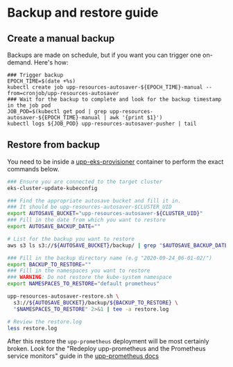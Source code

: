 # Backup and restore guide

## Create a manual backup

Backups are made on schedule, but if you want you can trigger one on-demand. Here's how:

```shell
### Trigger backup
EPOCH_TIME=$(date +%s)
kubectl create job upp-resources-autosaver-${EPOCH_TIME}-manual --from=cronjob/upp-resources-autosaver
### Wait for the backup to complete and look for the backup timestamp in the job pod
JOB_POD=$(kubectl get pod | grep upp-resources-autosaver-${EPOCH_TIME}-manual | awk '{print $1}')
kubectl logs ${JOB_POD} upp-resources-autosaver-pusher | tail
```

## Restore from backup

You need to be inside a [upp-eks-provisioner][upp-eks-provisioner] container to perform the exact
commands below.

```sh
### Ensure you are connected to the target cluster
eks-cluster-update-kubeconfig

### Find the appropriate autosave bucket and fill it in.
### It should be upp-resources-autosaver-$CLUSTER_UID
export AUTOSAVE_BUCKET="upp-resources-autosaver-${CLUSTER_UID}"
### Fill in the date from which you want to restore
export AUTOSAVE_BACKUP_DATE=""

# List for the backup you want to restore
aws s3 ls s3://${AUTOSAVE_BUCKET}/backup/ | grep "$AUTOSAVE_BACKUP_DATE"

### Fill in the backup directory name (e.g "2020-09-24_06-01-02/")
export BACKUP_TO_RESTORE=""
### Fill in the namespaces you want to restore
### WARNING: Do not restore the kube-system namespace
export NAMESPACES_TO_RESTORE="default prometheus"

upp-resources-autosaver-restore.sh \
  s3://${AUTOSAVE_BUCKET}/backup/${BACKUP_TO_RESTORE} \
  "$NAMESPACES_TO_RESTORE" 2>&1 | tee -a restore.log

# Review the restore.log
less restore.log
```

After this restore the `upp-prometheus` deployment will be most certainly
broken. Look for the "Redeploy upp-prometheus and the Prometheus service
monitors" guide in the [upp-prometheus docs][upp-prometheus-docs]

[upp-eks-provisioner]: https://github.com/Financial-Times/upp-eks-provisioner
[upp-prometheus-docs]: https://github.com/Financial-Times/upp-prometheus/blob/master/docs/troubleshooting.md
